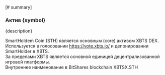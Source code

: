 [# summary]
### Актив {symbol}

{description}

SmartHoldem Coin (STH) является основным (core) активом XBTS DEX.
<br>Используется в голосовании https://vote.xbts.io/ и депонировании SmartHolder в XBTS.
<br>За пределами XBTS является основной единицей децентрализованной игровой платформы.
<br>Внутреннее наименование в BitShares blockchain XBTSX.STH
